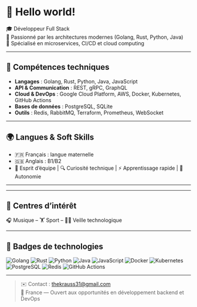 # 👋 Hello world!

🎓 Développeur Full Stack   
🧠 Passionné par les architectures modernes (Golang, Rust, Python, Java)  
🚀 Spécialisé en microservices, CI/CD et cloud computing

---

## 🧰 Compétences techniques

- **Langages** : Golang, Rust, Python, Java, JavaScript   
- **API & Communication** : REST, gRPC, GraphQL  
- **Cloud & DevOps** : Google Cloud Platform, AWS, Docker, Kubernetes, GitHub Actions  
- **Bases de données** : PostgreSQL, SQLite  
- **Outils** : Redis, RabbitMQ, Terraform, Prometheus, WebSocket

---

## 🌍 Langues & Soft Skills

- 🇫🇷 Français : langue maternelle  
- 🇬🇧 Anglais : B1/B2  
- 🤝 Esprit d’équipe | 🔍 Curiosité technique | ⚡ Apprentissage rapide | 🧠 Autonomie


---

---

## 🎯 Centres d’intérêt

🎧 Musique – 🏋️ Sport – 👨‍💻 Veille technologique

---

## 🚀 Badges de technologies

![Golang](https://img.shields.io/badge/-Golang-blue?style=flat&logo=go)
![Rust](https://img.shields.io/badge/-Rust-informational?style=flat&logo=rust)
![Python](https://img.shields.io/badge/-Python-yellow?style=flat&logo=python)
![Java](https://img.shields.io/badge/-Java-red?style=flat&logo=java)
![JavaScript](https://img.shields.io/badge/-JavaScript-black?style=flat&logo=javascript)
![Docker](https://img.shields.io/badge/-Docker-blue?style=flat&logo=docker)
![Kubernetes](https://img.shields.io/badge/-Kubernetes-blue?style=flat&logo=kubernetes)
![PostgreSQL](https://img.shields.io/badge/-PostgreSQL-blue?style=flat&logo=postgresql)
![Redis](https://img.shields.io/badge/-Redis-red?style=flat&logo=redis)
![GitHub Actions](https://img.shields.io/badge/-GitHub_Actions-black?style=flat&logo=githubactions)

---

> ✉️ Contact : thekrauss31@gmail.com  
> 📍  France — Ouvert aux opportunités en développement backend et DevOps
